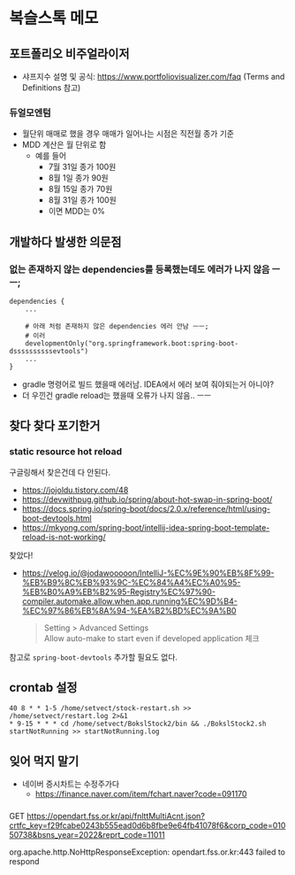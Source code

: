 # 복슬스톡 메모

## 포트폴리오 비주얼라이저

- 샤프지수 설명 및 공식: https://www.portfoliovisualizer.com/faq  (Terms and Definitions 참고)

### 듀얼모엔텀

- 월단위 매매로 했을 경우 매매가 일어나는 시점은 직전월 종가 기준
- MDD 계산은 월 단위로 함
    - 예를 들어
        - 7월 31일 종가 100원
        - 8월 1일 종가 90원
        - 8월 15일 종가 70원
        - 8월 31일 종가 100원
        - 이면 MDD는 0%

## 개발하다 발생한 의문점

### 없는 존재하지 않는 dependencies를 등록했는데도 에러가 나지 않음 ㅡㅡ;

```
dependencies {
    ...
    
    # 아래 처럼 존재하지 않은 dependencies 에러 안남 ㅡㅡ;
    # 이러 
    developmentOnly("org.springframework.boot:spring-boot-dssssssssssevtools")
    ... 
}

```

- gradle 명령어로 빌드 했을때 에러남. IDEA에서 에러 보여 줘야되는거 아니야?
- 더 우낀건 gradle reload는 했을때 오류가 나지 않음.. ㅡㅡ

## 찾다 찾다 포기한거

### static resource hot reload

구글링해서 찾은건데 다 안된다.

- https://jojoldu.tistory.com/48
- https://devwithpug.github.io/spring/about-hot-swap-in-spring-boot/
- https://docs.spring.io/spring-boot/docs/2.0.x/reference/html/using-boot-devtools.html
- https://mkyong.com/spring-boot/intellij-idea-spring-boot-template-reload-is-not-working/

찾았다!

- https://velog.io/@jodawooooon/IntelliJ-%EC%9E%90%EB%8F%99-%EB%B9%8C%EB%93%9C-%EC%84%A4%EC%A0%95-%EB%B0%A9%EB%B2%95-Registry%EC%97%90-compiler.automake.allow.when.app.running%EC%9D%B4-%EC%97%86%EB%8A%94-%EA%B2%BD%EC%9A%B0
  > Setting > Advanced Settings<br>
  > Allow auto-make to start even if developed application 체크

참고로 `spring-boot-devtools` 추가할 필요도 없다. 

## crontab 설정
```shell
40 8 * * 1-5 /home/setvect/stock-restart.sh >> /home/setvect/restart.log 2>&1
* 9-15 * * * cd /home/setvect/BokslStock2/bin && ./BokslStock2.sh startNotRunning >> startNotRunning.log
```

## 잊어 먹지 말기
- 네이버 증시차트는 수정주가다
  - https://finance.naver.com/item/fchart.naver?code=091170


### 
GET https://opendart.fss.or.kr/api/fnlttMultiAcnt.json?crtfc_key=f29fcabe0243b555ead0d6b8fbe9e64fb41078f6&corp_code=01050738&bsns_year=2022&reprt_code=11011

org.apache.http.NoHttpResponseException: opendart.fss.or.kr:443 failed to respond